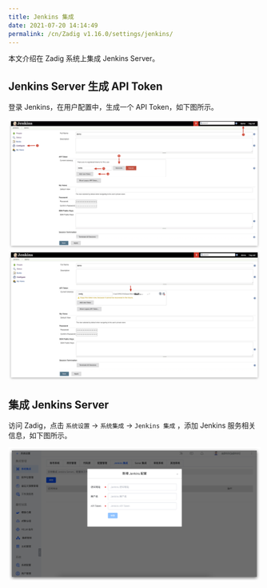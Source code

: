 ```yaml
---
title: Jenkins 集成
date: 2021-07-20 14:14:49
permalink: /cn/Zadig v1.16.0/settings/jenkins/
---
```


本文介绍在 Zadig 系统上集成 Jenkins Server。

## Jenkins Server 生成 API Token

登录 Jenkins，在用户配置中，生成一个 API Token，如下图所示。

![api-token](./_images/generate_jenkins_token_1.png)
![api-token](./_images/generate_jenkins_token_2.png)

## 集成 Jenkins Server

访问 Zadig，点击 `系统设置` ->  `系统集成` -> `Jenkins 集成` ，添加 Jenkins 服务相关信息，如下图所示。

![add-jenkins-server](./_images/add_jenkins_server.png)